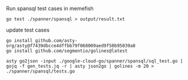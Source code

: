 Run spansql test cases in memefish

```
go test ./spanner/spansql > output/result.txt
```

update test cases
```
go install github.com/asty-org/asty@f7439dbcce4dffbb79f068009aed9f50b95039a8
go install github.com/segmentio/golines@latest

asty go2json -input ./google-cloud-go/spanner/spansql/sql_test.go | gojq -f gen_tests.jq -r | asty json2go | golines -m 20 > ./spanner/spansql/tests.go
```